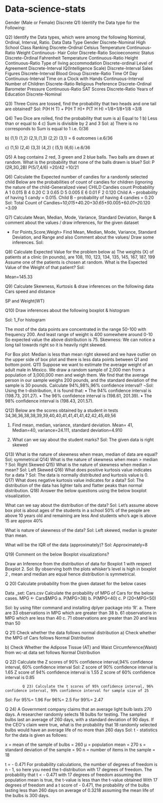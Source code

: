 # Data-science-stats


Gender (Male or Female)	Discrete
Q1) Identify the Data type for the Following:

Q2) Identify the Data types, which were among the following
Nominal, Ordinal, Interval, Ratio.
Data	Data Type
Gender	Discrete-Nominal
High School Class Ranking	Discrete-Ordinal
Celsius Temperature	Continuous-Ratio
Weight	Continuous-
Hair Color	Discrete-Ratio
Socioeconomic Status	Discrete-Ordinal
Fahrenheit Temperature	Continuous-Ratio
Height	Continuous-Ratio
Type of living accommodation	Discrete-ordinal
Level of Agreement	Discrete-Interval
IQ(Intelligence Scale)	Discrete-Interval
Sales Figures	Discrete-Interval
Blood Group	Discrete-Ratio
Time Of Day	Continuous-Interval
Time on a Clock with Hands	Continuous-Interval
Number of Children	Discrete-Ratio
Religious Preference	Discrete-Ordinal
Barometer Pressure	Continuous-Ratio
SAT Scores	Discrete-Ratio
Years of Education	Discrete-Nominal


Q3) Three Coins are tossed, find the probability that two heads and one tail are obtained?
Sol:  P(H H T) + P(H T H)+ P(T H H)
=1/8+1/8+1/8
=3/8

Q4)  Two Dice are rolled, find the probability that sum is
a)	Equal to 1
b)	Less than or equal to 4
c)	Sum is divisible by 2 and  3
Sol:
a)	There is no corresponds to Sum is equal to 1 i.e. 0/36

b)	(1,1) (1,2) (2,1),(1,3) (2,2) (3,1) = 6 outcomes i.e.6/36

c)	 (1,5) (2,4) (3,3) (4,2) ( (5,1)  (6,6)
 i.e.6/36

Q5)  A bag contains 2 red, 3 green and 2 blue balls. Two balls are drawn at random. What is the probability that none of the balls drawn is blue?
Sol:
P (2R,3G,2B) P(5/7,4/6)
=20/42
=10/21



Q6) Calculate the Expected number of candies for a randomly selected child 
Below are the probabilities of count of candies for children (ignoring the nature of the child-Generalized view)
CHILD	Candies count	Probability
A	1	0.015
B	4	0.20
C	3	0.65
D	5	0.005
E	6	0.01
F	2	0.120
Child A – probability of having 1 candy = 0.015.
Child B – probability of having 4 candies = 0.20
Sol:
Total Count of Candies=1*0,015+4*0.20+3*0.65+5*0.005+6*0.01+2*0.120
=3.09



Q7) Calculate Mean, Median, Mode, Variance, Standard Deviation, Range &     comment about the values / draw inferences, for the given dataset
-	For Points,Score,Weigh>
Find Mean, Median, Mode, Variance, Standard Deviation, and Range and also Comment about the values/ Draw some inferences.
Sol: 
  



Q8) Calculate Expected Value for the problem below
a)	The weights (X) of patients at a clinic (in pounds), are
108, 110, 123, 134, 135, 145, 167, 187, 199
Assume one of the patients is chosen at random. What is the Expected Value of the Weight of that patient?
Sol:


Mean=145.33



Q9) Calculate Skewness, Kurtosis & draw inferences on the following data
      Cars speed and distance 
 

SP and Weight(WT)

 
Q10) Draw inferences about the following boxplot & histogram

Sol:
1_For histogram


 
The most of the data points are concentrated in the range 50-100 with frequency 200.
And least range of weight is 400 somewhere around 0-10
So expected value the above distribution is 75.
Skewness: We can notice a long tail towards right so it is heavily right skewed. 

 
For Box plot: Median  is less than mean right skewed and we have outlier on the upper side of box plot and there is less data points between Q1 and bottom point.
Q11)  Suppose we want to estimate the average weight of an adult male in    Mexico. We draw a random sample of 2,000 men from a population of 3,000,000 men and weigh them. We find that the average person in our sample weighs 200 pounds, and the standard deviation of the sample is 30 pounds. Calculate 94%,98%,96% confidence interval?
¬Sol:
Using the t-distribution, it is found that:
•	The 94% confidence interval is (198.73, 201.27).
•	The 96% confidence interval is (198.61, 201.39).
•	The 98% confidence interval is (198.43, 201.57).

Q12)  Below are the scores obtained by a student in tests 
34,36,36,38,38,39,39,40,40,41,41,41,41,42,42,45,49,56
1)	Find mean, median, variance, standard deviation.
Mean= 41, Median=40, variance=24.111, standard deviation=4.910

2)	What can we say about the student marks? 
Sol: The given data is right skewed

Q13) What is the nature of skewness when mean, median of data are equal?
Sol; symmetrical
Q14) What is the nature of skewness when mean > median ?
Sol: Right Skewed
Q15) What is the nature of skewness when median > mean?
Sol: Left Skewed
Q16) What does positive kurtosis value indicates for a data ?
Sol: The data is normally distributed and kurtosis value is 0.
Q17) What does negative kurtosis value indicates for a data?
Sol: The distribution of the data has lighter tails and flatter peaks than normal distribution. 
Q18) Answer the below questions using the below boxplot visualization.
 
What can we say about the distribution of the data?
Sol: Let’s assume above box plot is about ages of the students in a school
50% of the people are above 10 years old and remaining are less
And students who’s age is above 15 are approx 40%
 
What is nature of skewness of the data?
Sol: Left skewed, median is greater than mean.

What will be the IQR of the data (approximately)? 
Sol: Approximately=8








Q19) Comment on the below Boxplot visualizations? 
 
Draw an Inference from the distribution of data for Boxplot 1 with respect Boxplot 2.
Sol:
By observing both the plots whisker’s level is high in boxplot 2 , mean and median are equal hence distribution is symmetrical.
 
Q 20) Calculate probability from the given dataset for the below cases

Data _set: Cars.csv
Calculate the probability of MPG  of Cars for the below cases.
       MPG <- Cars$MPG
a.	P(MPG>38)
b.	P(MPG<40)
c.	P (20<MPG<50)

Sol: by using filter command and installing dplyer package into ‘R’.
a.	There are 33 observations in MPG which are  greater than 38 
b.	61 observations in MPG which are less than 40
c.	71 observations are greater than 20 and less than 50

Q 21) Check whether the data follows normal distribution
a)	Check whether the MPG of Cars follows Normal Distribution 


 



b)	Check Whether the Adipose Tissue (AT) and Waist Circumference(Waist)  from wc-at data set  follows Normal Distribution 
 

       

Q 22) Calculate the Z scores of  90% confidence interval,94% confidence interval, 60% confidence interval
Sol:
Z score of 90% confidence interval is 1.65 
Z score of 94% confidence interval is 1.55 
Z score of 60% confidence interval is 0.85 

            Q 23) Calculate the t scores of 95% confidence interval, 96% confidence interval, 99% confidence interval for sample size of 25
Sol:
For 95%= 1.96
For 96%= 2.5
For 99%= 2.47

  Q 24)   A Government  company claims that an average light bulb lasts 270 days. A researcher randomly selects 18 bulbs for testing. The sampled bulbs last an average of 260 days, with a standard deviation of 90 days. If the CEO's claim were true, what is the probability that 18 randomly selected bulbs would have an average life of no more than 260 days
Sol:
t - statistics for the data is given as follows:
 
x = mean of the sample of bulbs =  260
μ = population mean = 270
s = standard deviation of the sample = 90
n = number of items in the sample = 18
 
 
 
 
t = - 0.471
For probability calculations, the number of degrees of freedom is n - 1, so here you need the t-distribution with 17 degrees of freedom.
The probability that t < - 0.471 with 17 degrees of freedom assuming the population mean is true, the t-value is less than the t-value obtained With 17 degrees of freedom and a t score of - 0.471, the probability of the bulbs lasting less than 260 days on average of 0.3218 assuming the mean life of the bulbs is 300 days.


         
